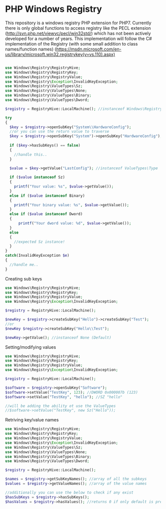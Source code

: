 # PHP Windows Registry

This repository is a windows registry PHP extension for PHP7. Currently there is only global functions to access registry like the PECL extension (http://svn.php.net/viewvc/pecl/win32std/) which has not been actively developed for a number of years. This implementation will follow the C# implementation of the Registry (with some small addition to class names/function names) (https://msdn.microsoft.com/en-us/library/microsoft.win32.registrykey(v=vs.110).aspx)

```php

use Windows\Registry\RegistryHive;
use Windows\Registry\RegistryKey;
use Windows\Registry\RegistryValue;
use Windows\Registry\Exception\InvalidKeyException;
use Windows\Registry\ValueTypes\Sz;
use Windows\Registry\ValueTypes\None;
use Windows\Registry\ValueTypes\Binary;
use Windows\Registry\ValueTypes\Dword;

$registry = RegistryHive::LocalMachine(); //instanceof Windows\Registry\RegistryKey representing the HKEY_LOCAL_MACHINE

try 
{
  $key = $registry->openSubKey("System\\HardwareConfig");
  //or you can use the return value to traverse
  $key = $registry->openSubKey("System")->openSubKey("HardwareConfig");
  
  if ($key->hasSubKeys() == false) 
  {
    //handle this..
  }
  
  $value = $key->getValue("LastConfig"); //instanceof ValueTypes\Type 

  if ($value instanceof Sz) 
  {
    printf("Your value: %s", $value->getValue());
  }
  else if ($value instanceof Binary) 
  {
    printf("Your binary value: %s", $value->getValue());
  }
  else if ($value instanceof Dword) 
  {
      printf("Your dword value: %d", $value->getValue());
  }
  else
  {
    //expected Sz instance!
  }
}
catch(InvalidKeyException $e) 
{
  //handle me..
}
```

Creating sub keys

```php
use Windows\Registry\RegistryHive;
use Windows\Registry\RegistryKey;
use Windows\Registry\RegistryValue;
use Windows\Registry\Exception\InvalidKeyException;

$registry = RegistryHive::LocalMachine();

$newKey = $registry->createSubKey("Hello")->createSubKey("Test");
//or
$newKey $registry->createSubKey("Hello\\Test");

$newKey->getValue(); //instanceof None (Default)
```

Setting/modifying values

```php
use Windows\Registry\RegistryHive;
use Windows\Registry\RegistryKey;
use Windows\Registry\RegistryValue;
use Windows\Registry\Exception\InvalidKeyException;

$registry = RegistryHive::LocalMachine();

$software = $registry->openSubKey("Software");
$software->setValue("TestKey", 123); //DWORD 0x000007b (123)
$software->setValue("TestKey", "hello"); //SZ "hello"

//will be adding the ability ot use the ValueTypes
//$software->setValue("TestKey", new Sz("Hello"));

```

Retriving key/value names

```php
use Windows\Registry\RegistryHive;
use Windows\Registry\RegistryKey;
use Windows\Registry\RegistryValue;
use Windows\Registry\Exception\InvalidKeyException;
use Windows\Registry\ValueTypes\Sz;
use Windows\Registry\ValueTypes\None;
use Windows\Registry\ValueTypes\Binary;
use Windows\Registry\ValueTypes\Dword;

$registry = RegistryHive::LocalMachine();

$names = $registry->getSubKeyNames(); //array of all the subkeys
$values = $registry->getValueNames(); //array of the value names

//additionally you can use the below to check if any exist
$hasSubKeys = $registry->hasSubKeys();
$hasValues = $registry->hasValues(); //returns 0 if only default is present and is '(not set)'
```
